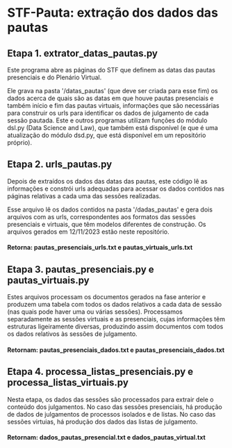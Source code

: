 # STF-Pauta: extração dos dados das pautas

## Etapa 1. extrator_datas_pautas.py

Este programa abre as páginas do STF que definem as datas das pautas presenciais e do Plenário Virtual.

Ele grava na pasta '/datas_pautas' (que deve ser criada para esse fim) os  dados acerca de quais são as datas em que houve pautas presenciais e também início e fim das pautas virtuais, informações que são necessárias para construir os urls para identificar os dados de julgamento de cada sessão pautada.
Este e outros programas utilizam funções do módulo dsl.py (Data Science and Law), que também está disponível (e que é uma atualização do módulo dsd.py, que está disponível em um repositório próprio).

## Etapa 2. urls_pautas.py

Depois de extraídos os dados das datas das pautas, este código lê as informações e constrói urls adequadas para acessar os dados contidos nas páginas relativas a cada uma das sessões realizadas.

Esse arquivo lê os dados contidos na pasta '/dadas_pautas' e gera dois arquivos com as urls, correspondentes aos formatos das sessões presenciais e virtuais, que têm modelos diferentes de construção.
Os arquivos gerados em 12/11/2023 estão neste repositório.
#### Retorna: pautas_presenciais_urls.txt e pautas_virtuais_urls.txt

## Etapa 3. pautas_presenciais.py e pautas_virtuais.py
Estes arquivos processam os documentos gerados na fase anterior e produzem uma tabela com todos os dados relativos a cada data de sessão (nas quais pode haver uma ou várias sessões).
Processamos separadamente as sessões virtuais e as presenciais, cujas informações têm estruturas ligeiramente diversas, produzindo assim documentos com todos os dados relativos às sessões de julgamento.
#### Retornam: pautas_presenciais_dados.txt e pautas_presenciais_dados.txt

## Etapa 4. processa_listas_presenciais.py e processa_listas_virtuais.py
Nesta etapa, os dados das sessões são processados para extrair dele o conteúdo dos julgamentos.
No caso das sessões presenciais, há produção de dados de julgamentos de processos isolados e de listas.
No caso das sessões virtuias, há produção dos dados das listas de julgamento.
#### Retornam: dados_pautas_presencial.txt e dados_pautas_virtual.txt
